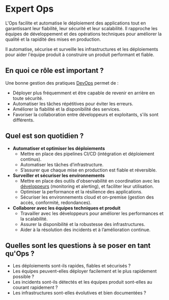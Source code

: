 # Expert Ops

L'Ops facilite et automatise le déploiement des applications tout en garantissant leur fiabilité, leur sécurité et leur scalabilité. Il rapproche les équipes de développement et des opérations techniques pour améliorer la qualité et la rapidité des mises en production.

Il automatise, sécurise et surveille les infrastructures et les déploiements pour aider l'équipe produit à construire un produit performant et fiable.

## En quoi ce rôle est important ?

Une bonne gestion des pratiques [DevOps](https://www.atlassian.com/fr/devops/what-is-devops/devops-best-practices) permet de :

* Déployer plus fréquemment et être capable de revenir en arrière en toute sécurité.
* Automatiser les tâches répétitives pour éviter les erreurs.
* Améliorer la fiabilité et la disponibilité des services.
* Favoriser la collaboration entre développeurs et exploitants, s'ils sont différents.

## Quel est son quotidien ?

* **Automatiser et optimiser les déploiements**
  * Mettre en place des pipelines CI/CD (intégration et déploiement continus).
  * Automatiser les tâches d’infrastructure.
  * S’assurer que chaque mise en production est fiable et réversible.
* **Surveiller et sécuriser les environnements**
  * Mettre en place des outils d'observabilité en coordination avec les [développeurs](developpeur.md) (monitoring et alerting), et faciliter leur utilisation.
  * Optimiser la performance et la résilience des applications.
  * Sécuriser les environnements cloud et on-premise (gestion des accès, conformité, redondances).
* **Collaborer avec les équipes techniques et produit**
  * Travailler avec les développeurs pour améliorer les performances et la scalabilité.
  * Assurer la disponibilité et la robustesse des infrastructures.
  * Aider à la résolution des incidents et à l’amélioration continue.

## Quelles sont les questions à se poser en tant qu'Ops ?

* Les déploiements sont-ils rapides, fiables et sécurisés ?
* Les équipes peuvent-elles déployer facilement et le plus rapidement possible ?
* Les incidents sont-ils détectés et les équipes produit sont-elles au courant rapidement ?
* Les infrastructures sont-elles évolutives et bien documentées ?
